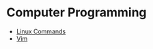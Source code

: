 # Computer Programming
* [Linux Commands](https://github.com/ismailhos3/Computer_Programming_BTU_Commands/blob/main/Documentation/Linux_Commands.md)
* [Vim](https://github.com/ismailhos3/Computer_Programming_BTU_Commands/blob/main/Documentation/Vim.md)
